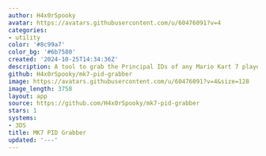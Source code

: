 ```yaml
---
author: H4x0rSpooky
avatar: https://avatars.githubusercontent.com/u/60476091?v=4
categories:
- utility
color: '#8c99a7'
color_bg: '#6b7580'
created: '2024-10-25T14:34:36Z'
description: A tool to grab the Principal IDs of any Mario Kart 7 player you encounter.
github: H4x0rSpooky/mk7-pid-grabber
image: https://avatars.githubusercontent.com/u/60476091?v=4&size=128
image_length: 3758
layout: app
source: https://github.com/H4x0rSpooky/mk7-pid-grabber
stars: 1
systems:
- 3DS
title: MK7 PID Grabber
updated: '---'
---
```

